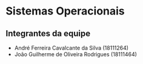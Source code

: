 # Sistemas Operacionais
## Integrantes da equipe

* André Ferreira Cavalcante da Silva (18111264)
* João Guilherme de Oliveira Rodrigues (18111464)

